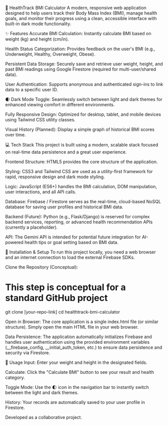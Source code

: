🧮 HealthTrack BMI Calculator
A modern, responsive web application designed to help users track their Body Mass Index (BMI), manage health goals, and monitor their progress using a clean, accessible interface with built-in dark mode functionality.

✨ Features
Accurate BMI Calculation: Instantly calculate BMI based on weight (kg) and height (cm/in).

Health Status Categorization: Provides feedback on the user's BMI (e.g., Underweight, Healthy, Overweight, Obese).

Persistent Data Storage: Securely save and retrieve user weight, height, and past BMI readings using Google Firestore (required for multi-user/shared data).

User Authentication: Supports anonymous and authenticated sign-ins to link data to a specific user ID.

🌒 Dark Mode Toggle: Seamlessly switch between light and dark themes for enhanced viewing comfort in different environments.

Fully Responsive Design: Optimized for desktop, tablet, and mobile devices using Tailwind CSS utility classes.

Visual History (Planned): Display a simple graph of historical BMI scores over time.

💻 Tech Stack
This project is built using a modern, scalable stack focused on real-time data persistence and a great user experience.

Frontend Structure: HTML5 provides the core structure of the application.

Styling: CSS3 and Tailwind CSS are used as a utility-first framework for rapid, responsive design and dark mode styling.

Logic: JavaScript (ES6+) handles the BMI calculation, DOM manipulation, user interactions, and all API calls.

Database: Firebase / Firestore serves as the real-time, cloud-based NoSQL database for saving user profiles and historical BMI data.

Backend (Future): Python (e.g., Flask/Django) is reserved for complex backend services, reporting, or advanced health recommendation APIs (currently a placeholder).

API: The Gemini API is intended for potential future integration for AI-powered health tips or goal setting based on BMI data.

🚀 Installation & Setup
To run this project locally, you need a web browser and an internet connection to load the external Firebase SDKs.

Clone the Repository (Conceptual):

# This step is conceptual for a standard GitHub project
git clone [your-repo-link]
cd healthtrack-bmi-calculator

Open in Browser:
The core application is a single index.html file (or similar structure). Simply open the main HTML file in your web browser.

Data Persistence:
The application automatically initializes Firebase and handles user authentication using the provided environment variables (__firebase_config, __initial_auth_token, etc.) to ensure data persistence and security via Firestore.

🤝 Usage
Input: Enter your weight and height in the designated fields.

Calculate: Click the "Calculate BMI" button to see your result and health category.

Toggle Mode: Use the 🌓 icon in the navigation bar to instantly switch between the light and dark themes.

History: Your records are automatically saved to your user profile in Firestore.

Developed as a collaborative project.
